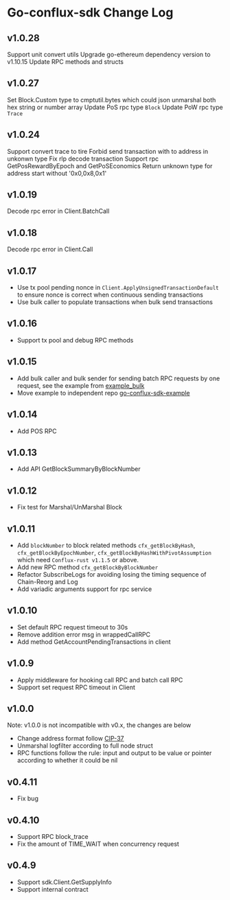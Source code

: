 # Go-conflux-sdk Change Log
## v1.0.28
Support unit convert utils
Upgrade go-ethereum dependency version to v1.10.15
Update RPC methods and structs
## v1.0.27
Set Block.Custom type to cmptutil.bytes which could json unmarshal both hex string or number array
Update PoS rpc type `Block`
Update PoW rpc type `Trace`
## v1.0.24
Support convert trace to tire
Forbid send transaction with to address in unkonwn type
Fix rlp decode transaction
Support rpc GetPosRewardByEpoch and GetPoSEconomics
Return unknown type for address start without '0x0,0x8,0x1'
## v1.0.19
Decode rpc error in Client.BatchCall
## v1.0.18
Decode rpc error in Client.Call
## v1.0.17
- Use tx pool pending nonce in `Client.ApplyUnsignedTransactionDefault` to ensure nonce is correct when continuous sending transactions
- Use bulk caller to populate transactions when bulk send transactions
## v1.0.16
- Support tx pool and debug RPC methods
## v1.0.15
- Add bulk caller and bulk sender for sending batch RPC requests by one request, see the example from [example_bulk](https://github.com/conflux-fans/go-conflux-sdk-examples/tree/main/example_bulk)
- Move example to independent repo [go-conflux-sdk-example](https://github.com/conflux-fans/go-conflux-sdk-examples)
## v1.0.14
- Add POS RPC
## v1.0.13
- Add API GetBlockSummaryByBlockNumber
## v1.0.12
- Fix test for Marshal/UnMarshal Block
## v1.0.11
- Add `blockNumber` to block related methods `cfx_getBlockByHash`, `cfx_getBlockByEpochNumber`, `cfx_getBlockByHashWithPivotAssumption` which need `Conflux-rust v1.1.5` or above.
- Add new RPC method `cfx_getBlockByBlockNumber`
- Refactor SubscribeLogs for avoiding losing the timing sequence of Chain-Reorg and Log
- Add variadic arguments support for rpc service
## v1.0.10
- Set default RPC request timeout to 30s
- Remove addition error msg in wrappedCallRPC
- Add method GetAccountPendingTransactions in client
## v1.0.9
- Apply middleware for hooking call RPC and batch call RPC
- Support set request RPC timeout in Client
## v1.0.0
Note: v1.0.0 is not incompatible with v0.x, the changes are below
- Change address format follow [CIP-37](https://github.com/Conflux-Chain/CIPs/blob/master/CIPs/cip-37.md)
- Unmarshal logfilter according to full node struct
- RPC functions follow the rule: input and output to be value or pointer according to whether it could be nil
## v0.4.11
- Fix bug

## v0.4.10
- Support RPC block_trace
- Fix the amount of TIME_WAIT when concurrency request

## v0.4.9
- Support sdk.Client.GetSupplyInfo
- Support internal contract

